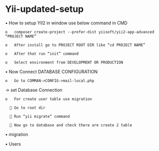 # Yii-updated-setup
•	How to setup YII2 in window use below command in CMD

    o	composer create-project --prefer-dist yiisoft/yii2-app-advanced “PROJECT NAME”

    o	After install go to PROJECT ROOT DIR like “cd PROJECT NAME”

    o	After that run “init” command

    o	Select environment from DEVELOPMENT OR PRODUCTION 


•	Now Connect DATABASE CONFIGURATION

    o	Go to COMMAN->CONFIG->mail-local.php

-> set Database Connection 

    o	For create user table use migration 
    
      	Go to root dir
      
      	Run “yii migrate” command
      
      	Now go to database and check there are create 2 table 
      
•	migration 

•	Users
